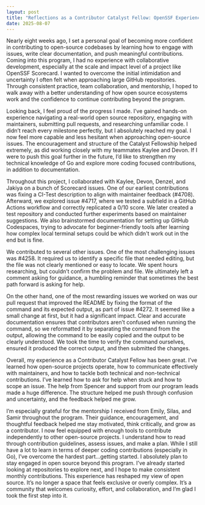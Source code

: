```yaml
---
layout: post
title: "Reflections as a Contributor Catalyst Fellow: OpenSSF Experience"
date: 2025-08-07
---
```


Nearly eight weeks ago, I set a personal goal of becoming more confident in contributing to open-source codebases by learning how to engage with issues, write clear documentation, and push meaningful contributions. Coming into this program, I had no experience with collaborative development, especially at the scale and impact level of a project like OpenSSF Scorecard. I wanted to overcome the initial intimidation and uncertainty I often felt when approaching large GitHub repositories. Through consistent practice, team collaboration, and mentorship, I hoped to walk away with a better understanding of how open source ecosystems work and the confidence to continue contributing beyond the program.

Looking back, I feel proud of the progress I made. I’ve gained hands-on experience navigating a real-world open source repository, engaging with maintainers, submitting pull requests, and researching unfamiliar code. I didn’t reach every milestone perfectly, but I absolutely reached my goal. I now feel more capable and less hesitant when approaching open-source issues. The encouragement and structure of the Catalyst Fellowship helped extremely, as did working closely with my teammates Kaylee and Devon. If I were to push this goal further in the future, I’d like to strengthen my technical knowledge of Go and explore more coding focused contributions, in addition to documentation.

Throughout this project, I collaborated with Kaylee, Devon, Denzel, and Jakiya on a bunch of Scorecard issues. One of our earliest contributions was fixing a CI-Test description to align with maintainer feedback (#4708). Afterward, we explored issue #4717, where we tested a subfield in a GitHub Actions workflow and correctly replicated a 0/10 score. We later created a test repository and conducted further experiments based on maintainer suggestions. We also brainstormed documentation for setting up GitHub Codespaces, trying to advocate for beginner-friendly tools after learning how complex local terminal setups could be which didn't work out in the end but is fine.

We contributed to several other issues. One of the most challenging issues was #4258. It required us to identify a specific file that needed editing, but the file was not clearly mentioned or easy to locate. We spent hours researching, but couldn’t confirm the problem and file. We ultimately left a comment asking for guidance, a humbling reminder that sometimes the best path forward is asking for help.

On the other hand, one of the most rewarding issues we worked on was our pull request that improved the README by fixing the format of the command and its expected output, as part of issue #4272. It seemed like a small change at first, but it had a significant impact. Clear and accurate documentation ensures that contributors aren’t confused when running the command, so we reformatted it by separating the command from the output, allowing the command to be easily copied and the output to be clearly understood. We took the time to verify the command ourselves, ensured it produced the correct output, and then submitted the changes.

Overall, my experience as a Contributor Catalyst Fellow has been great. I’ve learned how open-source projects operate, how to communicate effectively with maintainers, and how to tackle both technical and non-technical contributions. I’ve learned how to ask for help when stuck and how to scope an issue. The help from Spencer and support from our program leads made a huge difference. The structure helped me push through confusion 
and uncertainty, and the feedback helped me grow.

I’m especially grateful for the mentorship I received from Emily, Silas, and Samir throughout the program. Their guidance, encouragement, and thoughtful feedback helped me stay motivated, think critically, and grow as a contributor.
I now feel equipped with enough tools to contribute independently to other open-source projects. I understand how to read through contribution guidelines, assess issues, and make a plan. While I still have a lot to learn in terms of deeper coding contributions (especially in Go), I’ve overcome the hardest part…getting started.
I absolutely plan to stay engaged in open source beyond this program. I’ve already started looking at repositories to explore next, and I hope to make consistent monthly contributions. This experience has reshaped my view of open source. It’s no longer a space that feels exclusive or overly complex. It’s a community that welcomes curiosity, effort, and collaboration, and I’m glad I took the first step into it.
